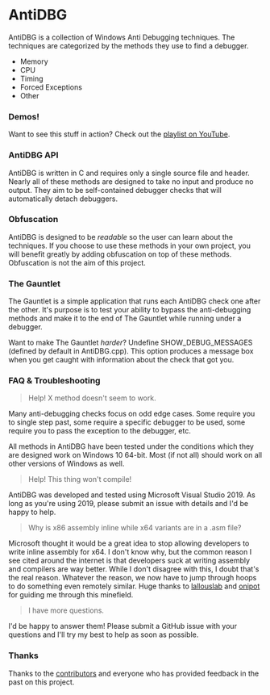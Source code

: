 # AntiDBG

AntiDBG is a collection of Windows Anti Debugging techniques. The techniques are categorized by the methods they use to find a debugger. 

  - Memory
  - CPU
  - Timing
  - Forced Exceptions
  - Other

### Demos!

Want to see this stuff in action? Check out the [playlist on YouTube](https://www.youtube.com/playlist?list=PLxgggb3Nxh7s0uLlDinGVAsbi6o0pWv2X).

### AntiDBG API
AntiDBG is written in C and requires only a single source file and header. Nearly all of these methods are designed to take no input and produce no output. They aim to be self-contained debugger checks that will automatically detach debuggers.

### Obfuscation
AntiDBG is designed to be *readable* so the user can learn about the techniques. If you choose to use these methods in your own project, you will benefit greatly by adding obfuscation on top of these methods. Obfuscation is not the aim of this project.

### The Gauntlet
The Gauntlet is a simple application that runs each AntiDBG check one after the other. It's purpose is to test your ability to bypass the anti-debugging methods and make it to the end of The Gauntlet while running under a debugger.

Want to make The Gauntlet *harder*? Undefine SHOW_DEBUG_MESSAGES (defined by default in AntiDBG.cpp). This option produces a message box when you get caught with information about the check that got you.

### FAQ & Troubleshooting

> Help! X method doesn't seem to work.

Many anti-debugging checks focus on odd edge cases. Some require you to single step past, some require a specific debugger to be used, some require you to pass the exception to the debugger, etc.

All methods in AntiDBG have been tested under the conditions which they are designed work on Windows 10 64-bit. Most (if not all) should work on all other versions of Windows as well.

> Help! This thing won't compile!

AntiDBG was developed and tested using Microsoft Visual Studio 2019. As long as you're using 2019, please submit an issue with details and I'd be happy to help.

> Why is x86 assembly inline while x64 variants are in a .asm file?

Microsoft thought it would be a great idea to stop allowing developers to write inline assembly for x64. I don't know why, but the common reason I see cited around the internet is that developers suck at writing assembly and compilers are way better. While I don't disagree with this, I doubt that's the real reason. Whatever the reason, we now have to jump through hoops to do something even remotely similar. Huge thanks to [lallouslab](http://lallouslab.net/2016/01/11/introduction-to-writing-x64-assembly-in-visual-studio/) and [onipot](https://onipot.altervista.org/how-to-create-assembly-project-visual-studio-2019-64-bit/) for guiding me through this minefield.

> I have more questions.

I'd be happy to answer them! Please submit a GitHub issue with your questions and I'll try my best to help as soon as possible.

### Thanks

Thanks to the [contributors](https://github.com/HackOvert/AntiDBG/graphs/contributors) and everyone who has provided feedback in the past on this project.
